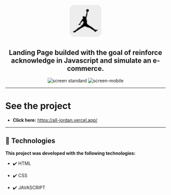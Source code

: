 <h1 align="center">
<br>
  <img src="./img/icon.svg" alt="All Jordan" width="100" >
<br>
</h1>

<h2 align="center"><strong>Landing Page builded with the goal of reinforce acknowledge in Javascript and simulate an e-commerce.</strong></h2>

<div align="center" >
  <img src="" alt="screen standard">
  <img src="" alt="screen-mobile"  height="425">
</div>

---

# See the project

- <strong>Click here:</strong> https://all-jordan.vercel.app/

---


## 🚀 Technologies

<strong>This project was developed with the following technologies: </strong>

- ✔️ HTML

- ✔️ CSS

- ✔️ JAVASCRIPT
